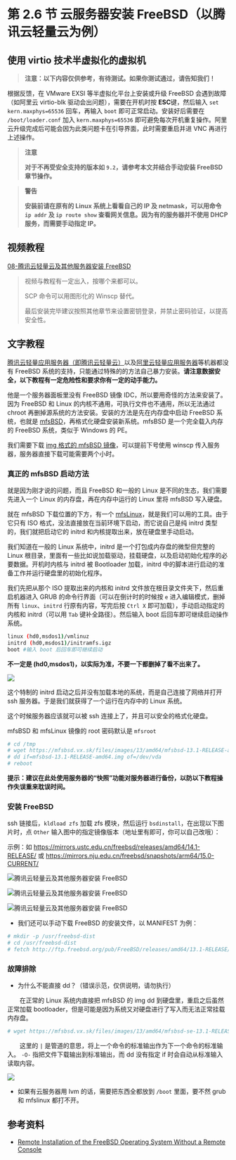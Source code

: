 # 第 2.6 节 云服务器安装 FreeBSD（以腾讯云轻量云为例）


## 使用 virtio 技术半虚拟化的虚拟机

> **注意：以下内容仅供参考，有待测试。如果你测试通过，请告知我们！**

根据反馈，在 VMware EXSI 等半虚拟化平台上安装或升级 FreeBSD 会遇到故障（如阿里云 virtio-blk 驱动会出问题），需要在开机时按 **ESC**键，然后输入 `set kern.maxphys=65536` 回车，再输入 `boot` 即可正常启动。安装好后需要在 `/boot/loader.conf` 加入 `kern.maxphys=65536` 即可避免每次开机重复操作。阿里云升级完成后可能会因为此类问题卡在引导界面，此时需要重启并进 VNC 再进行上述操作。

> **注意**
>
> **对于不再受安全支持的版本如 `9.2`，请参考本文并结合手动安装 FreeBSD 章节操作。**

>**警告**
>
>**安装前请在原有的 Linux 系统上看看自己的 IP 及 netmask，可以用命令 `ip addr` 及 `ip route show` 查看网关信息。因为有的服务器并不使用 DHCP 服务，而需要手动指定 IP。**

## 视频教程

[08-腾讯云轻量云及其他服务器安装 FreeBSD](https://www.bilibili.com/video/BV1y8411d7pp)


>视频与教程有一定出入，按哪个来都可以。
>
>SCP 命令可以用图形化的 Winscp 替代。
>
>最后安装完毕建议按照其他章节来设置密钥登录，并禁止密码验证，以提高安全性。


## 文字教程

[腾讯云轻量应用服务器（即腾讯云轻量云）](https://cloud.tencent.com/product/lighthouse)以及[阿里云轻量应用服务器](https://www.aliyun.com/product/swas)等机器都没有 FreeBSD 系统的支持，只能通过特殊的的方法自己暴力安装。**请注意数据安全，以下教程有一定危险性和要求你有一定的动手能力。**

他是一个服务器面板里没有 FreeBSD 镜像 IDC，所以要用奇怪的方法来安装了。因为 FreeBSD 和 Linux 的内核不通用，可执行文件也不通用，所以无法通过 chroot 再删掉源系统的方法安装。安装的方法是先在内存盘中启动 FreeBSD 系统，也就是 [mfsBSD](https://mfsbsd.vx.sk)，再格式化硬盘安装新系统。mfsBSD 是一个完全载入内存的 FreeBSD 系统，类似于 Windows 的 PE。

我们需要下载 [img 格式的 mfsBSD 镜像](https://mfsbsd.vx.sk/files/images/13/amd64/mfsbsd-se-13.1-RELEASE-amd64.img)，可以提前下号使用 winscp 传入服务器，服务器直接下载可能需要两个小时。


### 真正的 mfsBSD 启动方法

就是因为刚才说的问题，而且 FreeBSD 和一般的 Linux 是不同的生态，我们需要先进入一个 Linux 的内存盘，再在内存中运行的 Linux 里将 mfsBSD 写入硬盘。

就在 mfsBSD 下载位置的下方，有一个 [mfsLinux](https://mfsbsd.vx.sk/files/iso/mfslinux/mfslinux-0.1.10-f9c75a4.iso)，就是我们可以用的工具。由于它只有 ISO 格式，没法直接放在当前环境下启动，而它说自己是纯 initrd 类型的，我们就把启动它的 initrd 和内核提取出来，放在硬盘里手动启动。

我们知道在一般的 Linux 系统中，initrd 是一个打包成内存盘的微型但完整的 Linux 根目录，里面有一些比如说加载驱动，挂载硬盘，以及启动初始化程序的必要数据。开机时内核与 initrd 被 Bootloader 加载，initrd 中的脚本进行启动的准备工作并运行硬盘里的初始化程序。

我们先把从那个 ISO 提取出来的内核和 initrd 文件放在根目录文件夹下，然后重启机器进入 GRUB 的命令行界面（可以在倒计时的时候按 `e` 进入编辑模式，删掉所有 `linux`、`initrd` 行原有内容，写完后按 `Ctrl X` 即可加载），手动启动指定的内核和 initrd（可以用 `Tab` 键补全路径）。然后输入 boot 后回车即可继续启动操作系统。

```sh
linux (hd0,msdos1)/vmlinuz
initrd (hd0,msdos1)/initramfs.igz
boot #输入 boot 后回车即可继续启动
```

**不一定是 **(hd0,msdos1)**，以实际为准，不要一下都删掉了看不出来了。**

![](../.gitbook/assets/2.png)

这个特制的 initrd 启动之后并没有加载本地的系统，而是自己连接了网络并打开 ssh 服务器。于是我们就获得了一个运行在内存中的 Linux 系统。

这个时候服务器应该就可以被 ssh 连接上了，并且可以安全的格式化硬盘。

mfsBSD 和 mfsLinux 镜像的 root 密码默认是 `mfsroot`

```sh
# cd /tmp
# wget https://mfsbsd.vx.sk/files/images/13/amd64/mfsbsd-13.1-RELEASE-amd64.img
# dd if=mfsbsd-13.1-RELEASE-amd64.img of=/dev/vda
# reboot
```

**提示：建议在此处使用服务器的“快照”功能对服务器进行备份，以防以下教程操作失误重来耽误时间。**

### 安装 FreeBSD

ssh 链接后，`kldload zfs` 加载 zfs 模块，然后运行 `bsdinstall`，在出现以下图片时，点 `Other` 输入图中的指定镜像版本（地址里有即可，你可以自己改哦）：

示例：如 <https://mirrors.ustc.edu.cn/freebsd/releases/amd64/14.1-RELEASE/> 或 <https://mirrors.nju.edu.cn/freebsd/snapshots/arm64/15.0-CURRENT/>

![腾讯云轻量云及其他服务器安装 FreeBSD](../.gitbook/assets/installBSD1.png)

![腾讯云轻量云及其他服务器安装 FreeBSD](../.gitbook/assets/installBSD2.png)

![腾讯云轻量云及其他服务器安装 FreeBSD](../.gitbook/assets/installBSD3.png)


- 我们还可以手动下载 FreeBSD 的安装文件，以 MANIFEST 为例：

```sh
# mkdir -p /usr/freebsd-dist
# cd /usr/freebsd-dist
# fetch http://ftp.freebsd.org/pub/FreeBSD/releases/amd64/13.1-RELEASE/MANIFEST
```

### 故障排除 

- 为什么不能直接 dd？（错误示范，仅供说明，请勿执行）

　　在正常的 Linux 系统内直接把 mfsBSD 的 img dd 到硬盘里，重启之后虽然正常加载 bootloader，但是可能是因为系统又对硬盘进行了写入而无法正常挂载内存盘。

```sh
# wget https://mfsbsd.vx.sk/files/images/13/amd64/mfsbsd-se-13.1-RELEASE-amd64.img -O- | dd of=/dev/vda
```

　　这里的 `|` 是管道的意思，将上一个命令的标准输出作为下一个命令的标准输入。 `-O-` 指把文件下载输出到标准输出，而 dd 没有指定 if 时会自动从标准输入读取内容。

![](../.gitbook/assets/1.png)


- 如果有云服务器用 lvm 的话，需要把东西全都放到 `/boot` 里面，要不然 grub 和 mfslinux 都打不开。

## 参考资料

- [Remote Installation of the FreeBSD Operating System Without a Remote Console](https://docs.freebsd.org/en/articles/remote-install/)

